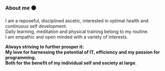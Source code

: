 ### About me :black_circle:


I am a reposeful, disciplined ascetic, interested in optimal health and continuous self development.<br>
Daily learning, meditation and physical training belong to my routine.<br>
I am empathic and open minded with a variety of interests.

**Always striving to further prosper it:<br>
My love for harnessing the potential of IT, efficiency and my passion for programming.<br>
Both for the benefit of my individual self and society at large.**
